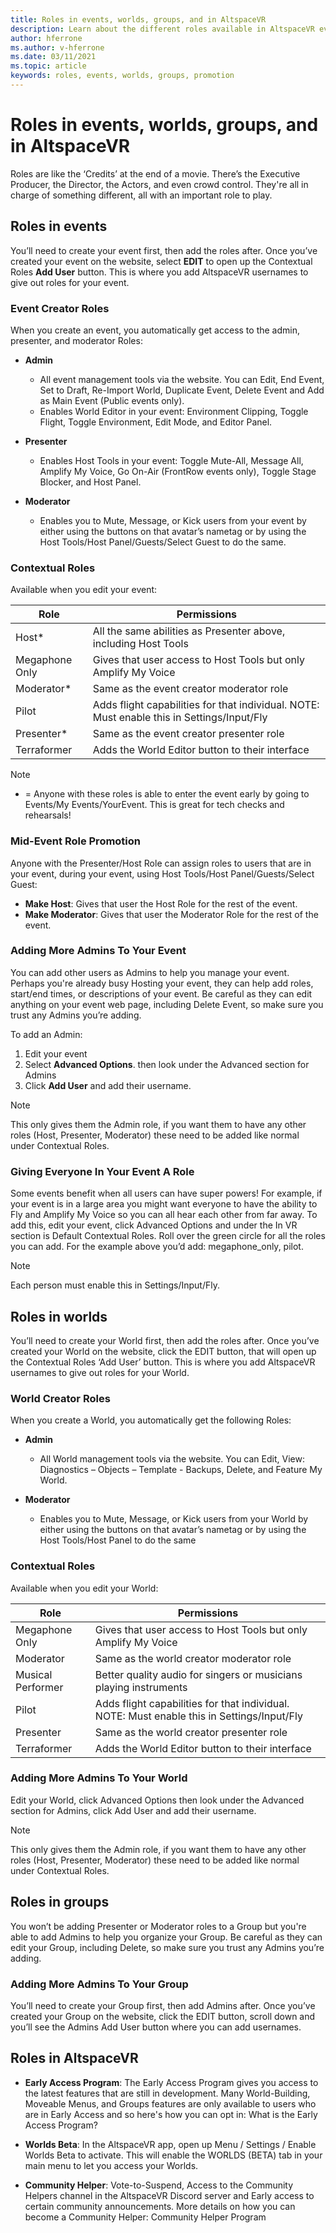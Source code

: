```yaml
---
title: Roles in events, worlds, groups, and in AltspaceVR
description: Learn about the different roles available in AltspaceVR events, worlds, and groups.
author: hferrone
ms.author: v-hferrone
ms.date: 03/11/2021
ms.topic: article
keywords: roles, events, worlds, groups, promotion
---
```


# Roles in events, worlds, groups, and in AltspaceVR

Roles are like the ‘Credits’ at the end of a movie. There’s the Executive Producer, the Director, the Actors, and even crowd control. They're all in charge of something different, all with an important role to play.

## Roles in events

You’ll need to create your event first, then add the roles after. Once you’ve created your event on the website, select **EDIT** to open up the Contextual Roles **Add User** button. This is where you add AltspaceVR usernames to give out roles for your event.

### Event Creator Roles

When you create an event, you automatically get access to the admin, presenter, and moderator Roles:

* **Admin**
    - All event management tools via the website. You can Edit, End Event, Set to Draft, Re-Import World, Duplicate Event, Delete Event and Add as Main Event (Public events only).
    - Enables World Editor in your event: Environment Clipping, Toggle Flight, Toggle Environment, Edit Mode, and Editor Panel.

* **Presenter**
    - Enables Host Tools in your event: Toggle Mute-All, Message All, Amplify My Voice, Go On-Air (FrontRow events only), Toggle Stage Blocker, and Host Panel.

* **Moderator** 
    - Enables you to Mute, Message, or Kick users from your event by either using the buttons on that avatar’s nametag or by using the Host Tools/Host Panel/Guests/Select Guest to do the same.

### Contextual Roles

Available when you edit your event:

| Role | Permissions |
|---|---|
| Host* | All the same abilities as Presenter above, including Host Tools |
| Megaphone Only | Gives that user access to Host Tools but only Amplify My Voice |
| Moderator* | Same as the event creator moderator role |
| Pilot | Adds flight capabilities for that individual. NOTE: Must enable this in Settings/Input/Fly |
| Presenter* | Same as the event creator presenter role |
| Terraformer | Adds the World Editor button to their interface |

> [!NOTE]
> * = Anyone with these roles is able to enter the event early by going to Events/My Events/YourEvent. This is great for tech checks and rehearsals!

### Mid-Event Role Promotion

Anyone with the Presenter/Host Role can assign roles to users that are in your event, during your event, using Host Tools/Host Panel/Guests/Select Guest:

* **Make Host**: Gives that user the Host Role for the rest of the event.
* **Make Moderator**: Gives that user the Moderator Role for the rest of the event.

### Adding More Admins To Your Event

You can add other users as Admins to help you manage your event. Perhaps you're already busy Hosting your event, they can help add roles, start/end times, or descriptions of your event. Be careful as they can edit anything on your event web page, including Delete Event, so make sure you trust any Admins you’re adding.

To add an Admin:
1. Edit your event
2. Select **Advanced Options**. then look under the Advanced section for Admins
3. Click **Add User** and add their username. 

> [!NOTE] 
> This only gives them the Admin role, if you want them to have any other roles (Host, Presenter, Moderator) these need to be added like normal under Contextual Roles.

### Giving Everyone In Your Event A Role

Some events benefit when all users can have super powers! For example, if your event is in a large area you might want everyone to have the ability to Fly and Amplify My Voice so you can all hear each other from far away. To add this, edit your event, click Advanced Options and under the In VR section is Default Contextual Roles. Roll over the green circle for all the roles you can add. For the example above you’d add: megaphone_only, pilot.

> [!NOTE] 
> Each person must enable this in Settings/Input/Fly.

## Roles in worlds

You’ll need to create your World first, then add the roles after. Once you’ve created your World on the website, click the EDIT button, that will open up the Contextual Roles ‘Add User’ button. This is where you add AltspaceVR usernames to give out roles for your World.

### World Creator Roles

When you create a World, you automatically get the following Roles:

* **Admin** 
    - All World management tools via the website. You can Edit, View: Diagnostics – Objects – Template - Backups, Delete, and Feature My World.

* **Moderator** 
    - Enables you to Mute, Message, or Kick users from your World by either using the buttons on that avatar’s nametag or by using the Host Tools/Host Panel to do the same

### Contextual Roles

Available when you edit your World:

| Role | Permissions |
|---|---|
| Megaphone Only | Gives that user access to Host Tools but only Amplify My Voice |
| Moderator | Same as the world creator moderator role |
| Musical Performer |Better quality audio for singers or musicians playing instruments  |
| Pilot | Adds flight capabilities for that individual. NOTE: Must enable this in Settings/Input/Fly |
| Presenter | Same as the world creator presenter role |
| Terraformer | Adds the World Editor button to their interface | 

### Adding More Admins To Your World

Edit your World, click Advanced Options then look under the Advanced section for Admins, click Add User and add their username. 

> [!NOTE] 
> This only gives them the Admin role, if you want them to have any other roles (Host, Presenter, Moderator) these need to be added like normal under Contextual Roles.

## Roles in groups

You won’t be adding Presenter or Moderator roles to a Group but you're able to add Admins to help you organize your Group. Be careful as they can edit your Group, including Delete, so make sure you trust any Admins you’re adding.

### Adding More Admins To Your Group

You’ll need to create your Group first, then add Admins after. Once you’ve created your Group on the website, click the EDIT button, scroll down and you’ll see the Admins Add User button where you can add usernames.

## Roles in AltspaceVR

* **Early Access Program**: The Early Access Program gives you access to the latest features that are still in development. Many World-Building, Moveable Menus, and Groups features are only available to users who are in Early Access and so here's how you can opt in: What is the Early Access Program?

* **Worlds Beta**: In the AltspaceVR app, open up Menu / Settings / Enable Worlds Beta to activate. This will enable the WORLDS (BETA) tab in your main menu to let you access your Worlds.

* **Community Helper**: Vote-to-Suspend, Access to the Community Helpers channel in the AltspaceVR Discord server and Early access to certain community announcements. More details on how you can become a Community Helper: Community Helper Program